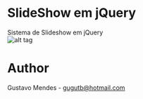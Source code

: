 SlideShow em jQuery
===================

Sistema de Slideshow em jQuery<br>
![alt tag](http://i.imgur.com/4KRHr4u.jpg)

Author
==================
Gustavo Mendes - gugutb@hotmail.com

